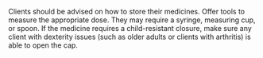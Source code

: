 Clients should be advised on how to store their medicines. Offer tools to measure the appropriate dose. They may require a syringe, measuring cup, or spoon. If the medicine requires a child-resistant closure, make sure any client with dexterity issues (such as older adults or clients with arthritis) is able to open the cap.
